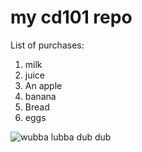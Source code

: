 # my cd101 repo 

List of purchases:
1. milk
2. juice
3. An apple
4. banana
5. Bread
6. eggs

![wubba lubba dub dub](https://cdna.artstation.com/p/assets/images/images/013/641/654/large/amelia-404-2.jpg?1540530395.jpg)